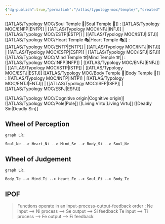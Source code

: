 ```yaml
---
{"dg-publish":true,"permalink":"/atlas/typology-moc/temple/","created":"2023-01-06T12:36:08.723+01:00","updated":"2023-02-19T16:40:07.982+01:00"}
---
```



[[ATLAS/Typology MOC/Soul Temple 👥\|Soul Temple 👥]] : [[ATLAS/Typology MOC/ENFP\|ENFP]] | [[ATLAS/Typology MOC/INFJ\|INFJ]] | [[ATLAS/Typology MOC/ESTP\|ESTP]] | [[ATLAS/Typology MOC/ISTJ\|ISTJ]]
[[ATLAS/Typology MOC/Heart Temple 🎭\|Heart Temple 🎭]] : [[ATLAS/Typology MOC/ENTP\|ENTP]] | [[ATLAS/Typology MOC/INTJ\|INTJ]] | [[ATLAS/Typology MOC/ESFP\|ESFP]] | [[ATLAS/Typology MOC/ISFJ\|ISFJ]]
[[ATLAS/Typology MOC/Mind Temple ⚒️\|Mind Temple ⚒️]] : [[ATLAS/Typology MOC/INFP\|INFP]] | [[ATLAS/Typology MOC/ENFJ\|ENFJ]] | [[ATLAS/Typology MOC/ISTP\|ISTP]] | [[ATLAS/Typology MOC/ESTJ\|ESTJ]]
[[ATLAS/Typology MOC/Body Temple 🌳\|Body Temple 🌳]] : [[ATLAS/Typology MOC/INTP\|INTP]] | [[ATLAS/Typology MOC/ENTJ\|ENTJ]] | [[ATLAS/Typology MOC/ISFP\|ISFP]] | [[ATLAS/Typology MOC/ESFJ\|ESFJ]]

[[ATLAS/Typology MOC/Cognitive origin\|Cognitive origin]] 
[[ATLAS/Typology MOC/Pole\|Pole]]
[[Living Virtu\|Living Virtu]]
[[Deadly Sin\|Deadly Sin]] 

## Wheel of Perception 

```mermaid
graph LR;

Soul_Ne --> Heart_Ni --> Mind_Se --> Body_Si --> Soul_Ne

```

## Wheel of Judgement

```mermaid
graph LR;

Body_Te --> Mind_Ti --> Heart_Fe --> Soul_Fi --> Body_Te

```

## IPOF
> Functions operate in an input-process-output-feedback order : 
> Ne input --> Ni process --> Se output --> Si feedback
> Te input --> Ti process --> Fe output --> Fi feedback